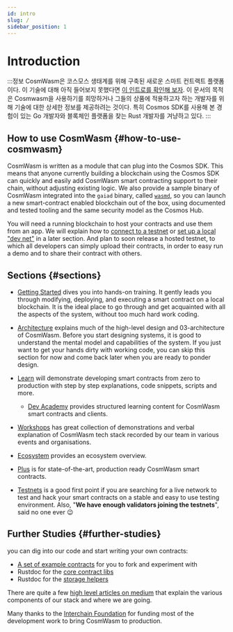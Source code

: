 ```yaml
---
id: intro
slug: /
sidebar_position: 1
---
```


# Introduction

:::정보
CosmWasm은 코스모스 생태계를 위해 구축된 새로운 스마트 컨트랙트 플랫폼이다. 이 기술에 대해 아직 들어보지 못했다면 [이 인트로를 확인해 보자](https://blog.cosmos.network/announcing-the-launch-of-cosmwasm-cc426ab88e12). 이 문서의 목적은 Cosmwasm을 사용하기를 희망하거나 그들의 상품에 적용하고자 하는 개발자를 위해 기술에 대한 상세한 정보를 제공하려는 것이다. 특히 Cosmos SDK를 사용해 본 경험이 있는 Go 개발자와 블록체인 플랫폼을 찾는 Rust 개발자를 겨냥하고 있다.
:::

## How to use CosmWasm {#how-to-use-cosmwasm}

CosmWasm is written as a module that can plug into the Cosmos SDK. This means that anyone currently building a
blockchain using the Cosmos SDK can quickly and easily add CosmWasm smart contracting support to their chain, without
adjusting existing logic. We also provide a sample binary of CosmWasm integrated into the `gaiad` binary, called
[`wasmd`](https://github.com/CosmWasm/wasmd), so you can launch a new smart-contract enabled blockchain out of the box,
using documented and tested tooling and the same security model as the Cosmos Hub.

You will need a running blockchain to host your contracts and use them from an app. We will explain how
to [connect to a testnet](/02-getting-started/03-setting-env.md#setting-up-environment)
or [set up a local "dev net"](/02-getting-started/03-setting-env.md#run-local-node-optional) in a later section. And
plan to soon release a hosted testnet, to which all developers can simply upload their contracts, in order to easy run a
demo and to share their contract with others.

## Sections {#sections}

* [Getting Started](02-getting-started/01-intro.md) dives you into hands-on training. It gently leads you through
  modifying, deploying, and executing a smart contract on a local blockchain. It is the ideal place to go through and
  get acquainted with all the aspects of the system, without too much hard work coding.

* [Architecture](03-architecture/01-multichain.md) explains much of the high-level design and 03-architecture of
  CosmWasm. Before you start designing systems, it is good to understand the mental model and capabilities of the
  system. If you just want to get your hands dirty with working code, you can skip this section for now and come back
  later when you are ready to ponder design.

* [Learn](/tutorials/simple-option/intro) will demonstrate developing smart contracts from zero to production with step
  by step explanations, code snippets, scripts and more.
  * [Dev Academy](/dev-academy/intro) provides structured learning content for CosmWasm smart contracts and clients.

* [Workshops](/tutorials/videos-workshops) has great collection of demonstrations and verbal explanation of CosmWasm
  tech stack recorded by our team in various events and organisations.

* [Ecosystem](/ecosystem/overview) provides an ecosystem overview.

* [Plus](/cw-plus/0.9.0/overview) is for state-of-the-art, production ready CosmWasm smart contracts.

* [Testnets](/ecosystem/testnets/build-requirements) is a good first point if you are searching for a live network to
  test and hack your smart contracts on a stable and easy to use testing environment. Also, "**We have enough validators
  joining the testnets**", said no one ever 😉

## Further Studies {#further-studies}

you can dig into our code and start writing your own contracts:

* [A set of example contracts](https://github.com/CosmWasm/cw-examples) for you to fork and experiment with
* Rustdoc for the [core contract libs](https://docs.rs/cosmwasm-std/0.14.0/cosmwasm_std/)
* Rustdoc for the [storage helpers](https://docs.rs/cosmwasm-storage/0.14.0/cosmwasm_storage/)

There are quite a few [high level articles on medium](https://medium.com/confio) that explain the various components of
our stack and where we are going.

Many thanks to the [Interchain Foundation](https://interchain.io/) for funding most of the development work to bring
CosmWasm to production.
